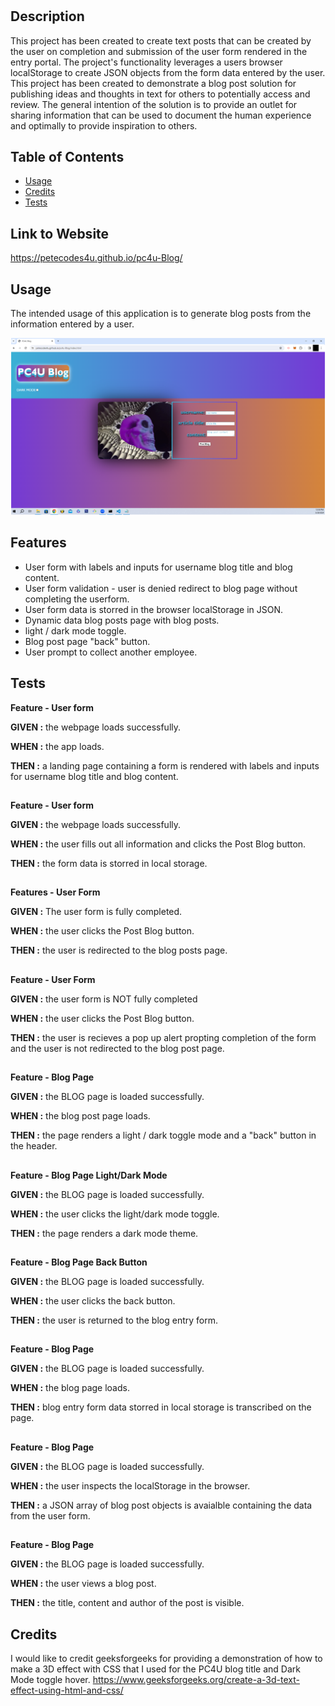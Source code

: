 # <PC4U Blog>

## Description

This project has been created to create text posts that can be created by the user on completion and submission of the user form rendered in the entry portal. The project's functionality leverages a users browser localStorage to create JSON objects from the form data entered by the user. This project has been created to demonstrate a blog post solution for publishing ideas and thoughts in text for others to potentially access and review.  The general intention of the solution is to provide an outlet for sharing information that can be used to document the human experience and optimally to provide inspiration to others.     

## Table of Contents

- [Usage](#usage)
- [Credits](#credits)
- [Tests](#Tests)

## Link to Website
https://petecodes4u.github.io/pc4u-Blog/

## Usage

The intended usage of this application is to generate blog posts from the information entered by a user. 

![](./assets/images/04ScreenShot.png)

## Features

- User form with labels and inputs for username blog title and blog content.
- User form validation - user is denied redirect to blog page without completing the userform.
- User form data is storred in  the browser localStorage in JSON.
- Dynamic data blog posts page with blog posts.
- light / dark mode toggle.
- Blog post page "back" button. 
- User prompt to collect another employee.


## Tests
 
 **Feature - User form**
 
 **GIVEN :** the webpage loads successfully.
 
 **WHEN :** the app loads.
 
 **THEN :** a landing page containing a form is rendered with labels and inputs for username blog title and blog content.

##

 **Feature - User form**

 **GIVEN :** the webpage loads successfully.  
 
 **WHEN :** the user fills out all information and clicks the Post Blog button.
 
 **THEN :** the form data is storred in local storage. 

##

 **Features - User Form**

 **GIVEN :** The user form is fully completed.
 
 **WHEN :** the user clicks the Post Blog button.
 
 **THEN :** the user is redirected to the blog posts page.

##

 **Feature - User Form**

 **GIVEN :** the user form is NOT fully completed
 
 **WHEN :** the user clicks the Post Blog button.
 
 **THEN :**  the user is recieves a pop up alert propting completion of the form and the user is not redirected to the blog post page.

##

 **Feature - Blog Page**

 **GIVEN :** the BLOG page is loaded successfully.
 
 **WHEN :** the blog post page loads.
 
 **THEN :**   the page renders a light / dark toggle mode and a "back" button in the header.

 ##

 **Feature - Blog Page Light/Dark Mode**

 **GIVEN :** the BLOG page is loaded successfully.
 
 **WHEN :** the user clicks the light/dark mode toggle.
 
 **THEN :** the page renders a dark mode theme.

 ##

 **Feature - Blog Page Back Button**

 **GIVEN :** the BLOG page is loaded successfully.
 
 **WHEN :** the user clicks the back button.
 
 **THEN :** the user is returned to the blog entry form.
 

##

 **Feature - Blog Page**

 **GIVEN :** the BLOG page is loaded successfully.
 
 **WHEN :** the blog page loads.
 
 **THEN :**  blog entry form data storred in local storage is transcribed on the page.

##

 **Feature - Blog Page**

 **GIVEN :** the BLOG page is loaded successfully.
 
 **WHEN :** the user inspects the localStorage in the browser.
 
 **THEN :** a JSON array of blog post objects is avaialble containing the data from the user form.

##

 **Feature - Blog Page**

 **GIVEN :** the BLOG page is loaded successfully.
 
 **WHEN :** the user views a blog post.
 
 **THEN :** the title, content and author of the post is visible.

## Credits

I would like to credit geeksforgeeks for providing a demonstration of how to make a 3D effect with CSS that I used for the PC4U blog title and Dark Mode toggle hover.
https://www.geeksforgeeks.org/create-a-3d-text-effect-using-html-and-css/
